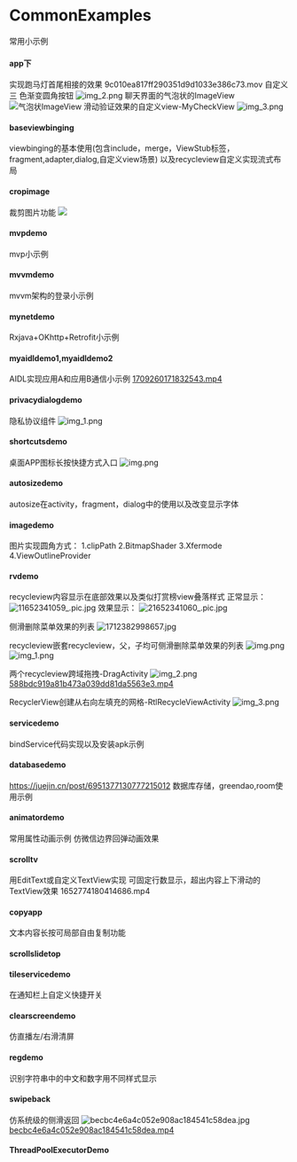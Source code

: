 # CommonExamples
常用小示例

#### app下
实现跑马灯首尾相接的效果
9c010ea817ff290351d9d1033e386c73.mov
自定义三
色渐变圆角按钮
![img_2.png](img_2.png)
聊天界面的气泡状的ImageView
![气泡状ImageView](app/img.png)
滑动验证效果的自定义view-MyCheckView
![img_3.png](img_3.png)


#### baseviewbinging
 viewbinging的基本使用(包含include，merge，ViewStub标签，fragment,adapter,dialog,自定义view场景)
 以及recycleview自定义实现流式布局

#### cropimage
裁剪图片功能
![](cropimage/21666579759_.pic.jpg)

#### mvpdemo
 mvp小示例

#### mvvmdemo
 mvvm架构的登录小示例

#### mynetdemo
Rxjava+OKhttp+Retrofit小示例

#### myaidldemo1,myaidldemo2
AIDL实现应用A和应用B通信小示例
[1709260171832543.mp4](..%2F..%2F..%2FLibrary%2FContainers%2Fcom.tencent.xinWeChat%2FData%2FLibrary%2FApplication%20Support%2Fcom.tencent.xinWeChat%2F2.0b4.0.9%2F9ec0c2d9d7a07a22546308517efad2d8%2FMessage%2FMessageTemp%2Fc52d8f9c56fa39a9cf8b20287b01b5ba%2FVideo%2F1709260171832543.mp4)

#### privacydialogdemo
 隐私协议组件
 ![img_1.png](img_1.png)

#### shortcutsdemo
 桌面APP图标长按快捷方式入口
 ![img.png](img.png)

#### autosizedemo
 autosize在activity，fragment，dialog中的使用以及改变显示字体

#### imagedemo
 图片实现圆角方式：
 1.clipPath
 2.BitmapShader
 3.Xfermode
 4.ViewOutlineProvider

#### rvdemo
recycleview内容显示在底部效果以及类似打赏榜view叠落样式
正常显示：
![11652341059_.pic.jpg](rvdemo%2F11652341059_.pic.jpg)
效果显示：
![21652341060_.pic.jpg](rvdemo%2F21652341060_.pic.jpg)

侧滑删除菜单效果的列表
![1712382998657.jpg](rvdemo%2F1712382998657.jpg)

recycleview嵌套recycleview，父，子均可侧滑删除菜单效果的列表
![img.png](rvdemo%2Fimg.png)
![img_1.png](rvdemo%2Fimg_1.png)

两个recycleview跨域拖拽-DragActivity
![img_2.png](rvdemo%2Fimg_2.png)
[588bdc919a81b473a039dd81da5563e3.mp4](rvdemo%2F588bdc919a81b473a039dd81da5563e3.mp4)

RecyclerView创建从右向左填充的网格-RtlRecycleViewActivity
![img_3.png](rvdemo%2Fimg_3.png)

#### servicedemo
bindService代码实现以及安装apk示例

#### databasedemo
https://juejin.cn/post/6951377130777215012
数据库存储，greendao,room使用示例

#### animatordemo
 常用属性动画示例
 仿微信边界回弹动画效果

#### scrolltv
用EditText或自定义TextView实现 可固定行数显示，超出内容上下滑动的TextView效果
1652774180414686.mp4

#### copyapp
文本内容长按可局部自由复制功能

#### scrollslidetop

#### tileservicedemo
在通知栏上自定义快捷开关

#### clearscreendemo
仿直播左/右滑清屏

#### regdemo
识别字符串中的中文和数字用不同样式显示

#### swipeback
仿系统级的侧滑返回
![becbc4e6a4c052e908ac184541c58dea.jpg](swipeback%2Fbecbc4e6a4c052e908ac184541c58dea.jpg)
[becbc4e6a4c052e908ac184541c58dea.mp4](swipeback%2Fbecbc4e6a4c052e908ac184541c58dea.mp4)

#### ThreadPoolExecutorDemo
